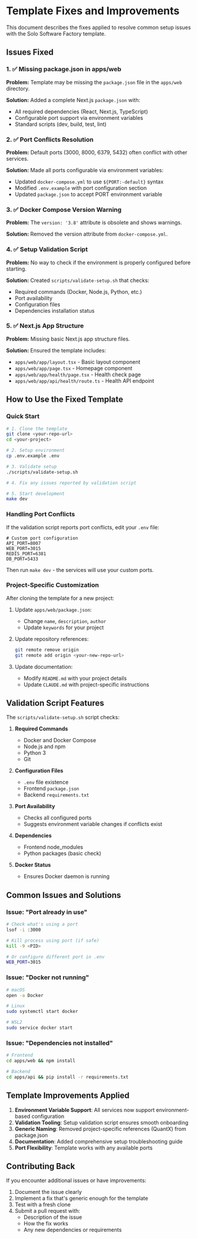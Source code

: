 # Template Fixes and Improvements

This document describes the fixes applied to resolve common setup issues with the Solo Software Factory template.

## Issues Fixed

### 1. ✅ Missing package.json in apps/web
**Problem:** Template may be missing the `package.json` file in the `apps/web` directory.

**Solution:** Added a complete Next.js `package.json` with:
- All required dependencies (React, Next.js, TypeScript)
- Configurable port support via environment variables
- Standard scripts (dev, build, test, lint)

### 2. ✅ Port Conflicts Resolution
**Problem:** Default ports (3000, 8000, 6379, 5432) often conflict with other services.

**Solution:** Made all ports configurable via environment variables:
- Updated `docker-compose.yml` to use `${PORT:-default}` syntax
- Modified `.env.example` with port configuration section
- Updated `package.json` to accept PORT environment variable

### 3. ✅ Docker Compose Version Warning
**Problem:** The `version: '3.8'` attribute is obsolete and shows warnings.

**Solution:** Removed the version attribute from `docker-compose.yml`.

### 4. ✅ Setup Validation Script
**Problem:** No way to check if the environment is properly configured before starting.

**Solution:** Created `scripts/validate-setup.sh` that checks:
- Required commands (Docker, Node.js, Python, etc.)
- Port availability
- Configuration files
- Dependencies installation status

### 5. ✅ Next.js App Structure
**Problem:** Missing basic Next.js app structure files.

**Solution:** Ensured the template includes:
- `apps/web/app/layout.tsx` - Basic layout component
- `apps/web/app/page.tsx` - Homepage component
- `apps/web/app/health/page.tsx` - Health check page
- `apps/web/app/api/health/route.ts` - Health API endpoint

## How to Use the Fixed Template

### Quick Start

```bash
# 1. Clone the template
git clone <your-repo-url>
cd <your-project>

# 2. Setup environment
cp .env.example .env

# 3. Validate setup
./scripts/validate-setup.sh

# 4. Fix any issues reported by validation script

# 5. Start development
make dev
```

### Handling Port Conflicts

If the validation script reports port conflicts, edit your `.env` file:

```env
# Custom port configuration
API_PORT=8007
WEB_PORT=3015
REDIS_PORT=6381
DB_PORT=5433
```

Then run `make dev` - the services will use your custom ports.

### Project-Specific Customization

After cloning the template for a new project:

1. Update `apps/web/package.json`:
   - Change `name`, `description`, `author`
   - Update `keywords` for your project

2. Update repository references:
   ```bash
   git remote remove origin
   git remote add origin <your-new-repo-url>
   ```

3. Update documentation:
   - Modify `README.md` with your project details
   - Update `CLAUDE.md` with project-specific instructions

## Validation Script Features

The `scripts/validate-setup.sh` script checks:

1. **Required Commands**
   - Docker and Docker Compose
   - Node.js and npm
   - Python 3
   - Git

2. **Configuration Files**
   - `.env` file existence
   - Frontend `package.json`
   - Backend `requirements.txt`

3. **Port Availability**
   - Checks all configured ports
   - Suggests environment variable changes if conflicts exist

4. **Dependencies**
   - Frontend node_modules
   - Python packages (basic check)

5. **Docker Status**
   - Ensures Docker daemon is running

## Common Issues and Solutions

### Issue: "Port already in use"
```bash
# Check what's using a port
lsof -i :3000

# Kill process using port (if safe)
kill -9 <PID>

# Or configure different port in .env
WEB_PORT=3015
```

### Issue: "Docker not running"
```bash
# macOS
open -a Docker

# Linux
sudo systemctl start docker

# WSL2
sudo service docker start
```

### Issue: "Dependencies not installed"
```bash
# Frontend
cd apps/web && npm install

# Backend
cd apps/api && pip install -r requirements.txt
```

## Template Improvements Applied

1. **Environment Variable Support**: All services now support environment-based configuration
2. **Validation Tooling**: Setup validation script ensures smooth onboarding
3. **Generic Naming**: Removed project-specific references (QuantX) from package.json
4. **Documentation**: Added comprehensive setup troubleshooting guide
5. **Port Flexibility**: Template works with any available ports

## Contributing Back

If you encounter additional issues or have improvements:

1. Document the issue clearly
2. Implement a fix that's generic enough for the template
3. Test with a fresh clone
4. Submit a pull request with:
   - Description of the issue
   - How the fix works
   - Any new dependencies or requirements